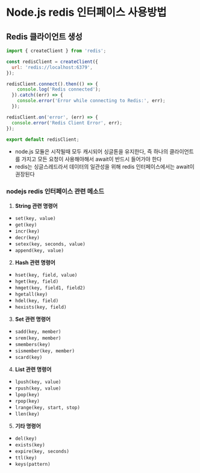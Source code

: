 # Node.js redis 인터페이스 사용방법
## Redis 클라이언트 생성
```javascript
import { createClient } from 'redis';

const redisClient = createClient({
  url: 'redis://localhost:6379',
});

redisClient.connect().then(() => {
    console.log('Redis connected');
  }).catch((err) => {
    console.error('Error while connecting to Redis:', err);
  });

redisClient.on('error', (err) => {
  console.error('Redis Client Error', err);
});

export default redisClient;
```
- node.js 모듈은 시작될때 모두 캐시되어 싱글톤을 유지한다, 즉 하나의 클라이언트를 가지고 모든 요청이 사용해야해서 await이 반드시 들어가야 한다
- redis는 싱글스레드라서 데이터의 일관성을 위해 redis 인터페이스에서는 await이 권장된다

### nodejs redis 인터페이스 관련 메소드

1. **String 관련 명령어**

- `set(key, value)`
- `get(key)`
- `incr(key)`
- `decr(key)`
- `setex(key, seconds, value)`
- `append(key, value)`


2. **Hash 관련 명령어**

- `hset(key, field, value)`
- `hget(key, field)`
- `hmget(key, field1, field2)`
- `hgetall(key)`
- `hdel(key, field)`
- `hexists(key, field)`

3. **Set 관련 명령어**

- `sadd(key, member)`
- `srem(key, member)`
- `smembers(key)`
- `sismember(key, member)`
- `scard(key)`

4. **List 관련 명령어**

- `lpush(key, value)`
- `rpush(key, value)`
- `lpop(key)`
- `rpop(key)`
- `lrange(key, start, stop)`
- `llen(key)`

5. **기타 명령어**

- `del(key)`
- `exists(key)`
- `expire(key, seconds)`
- `ttl(key)`
- `keys(pattern)`

